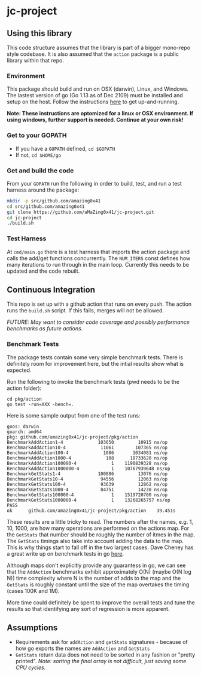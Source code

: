 # jc-project

## Using this library
This code structure assumes that the library is part of a bigger mono-repo style codebase. It is also assumed that the `action`
package is a public library within that repo.

### Environment
This package should build and run on OSX (darwin), Linux, and Windows. The lastest version of go (Go 1.13 as of Dec 2109) must be installed and setup on the host.
Follow the instructions [here](https://golang.org/dl/) to get up-and-running.

__Note: These instructions are optomized for a linux or OSX environment. If using windows, further support is needed. Continue at your own risk!__

### Get to your GOPATH
- If you have a `GOPATH` defined, `cd $GOPATH`
- If not, `cd $HOME/go`

### Get and build the code
From your `GOPATH` run the following in order to build, test, and run a test harness around the package:
```bash
mkdir -p src/github.com/amazing0x41
cd src/github.com/amazing0x41
git clone https://github.com/aMaZing0x41/jc-project.git
cd jc-project
./build.sh
```

### Test Harness
At `cmd/main.go` there is a test harness that imports the action package and calls the add/get functions concurrently.
The `NUM_ITERS` const defines how many iterations to run through in the main loop. Currently this needs to be updated and the
code rebuilt.

## Continuous Integration
This repo is set up with a github action that runs on every push. The action runs the `build.sh` script. If this fails, merges will not be allowed. 

_FUTURE: May want to consider code coverage and possibly performance benchmarks as future actions._

### Benchmark Tests
The package tests contain some very simple benchmark tests. There is definitely room for improvement here, but the intial results show what is expected.

Run the following to invoke the benchmark tests (pwd needs to be the action folder):
```
cd pkg/action
go test -run=XXX -bench=.
```

Here is some sample output from one of the test runs:

```
goos: darwin
goarch: amd64
pkg: github.com/amazing0x41/jc-project/pkg/action
BenchmarkAddAction1-4         	  103650	     10915 ns/op
BenchmarkAddAction10-4        	   11061	    107365 ns/op
BenchmarkAddAction100-4       	    1086	   1034081 ns/op
BenchmarkAddAction1000-4      	     108	  10733620 ns/op
BenchmarkAddAction100000-4    	       1	1190839328 ns/op
BenchmarkAddAction1000000-4   	       1	10767939648 ns/op
BenchmarkGetStats1-4          	  100886	     13076 ns/op
BenchmarkGetStats10-4         	   94556	     12063 ns/op
BenchmarkGetStats100-4        	   93639	     12862 ns/op
BenchmarkGetStats1000-4       	   84751	     14230 ns/op
BenchmarkGetStats100000-4     	       1	1519720700 ns/op
BenchmarkGetStats1000000-4    	       1	13268265757 ns/op
PASS
ok  	github.com/amazing0x41/jc-project/pkg/action	39.451s
```
 
 These results are a little tricky to read. The numbers after the names, e.g. 1, 10, 1000, are how many operations are performed on the actions map. For the `GetStats` that number should be roughly the number of itmes in the map. The `GetStats` timings also take into account adding the data to the map. This is why things start to fall off in the two largest cases. Dave Cheney has a great write up on benchmark tests in go [here](https://dave.cheney.net/2013/06/30/how-to-write-benchmarks-in-go).

 Although maps don't explicitly provide any guarantess in go, we can see that the `AddAction` benchmarks exhibit approximately O(N) (maybe O(N log N)) time complexity where N is the number of adds to the map and the `GetStats` is roughly constant until the size of the map overtakes the timing (cases 100K and 1M).

 More time could definitely be spent to improve the overall tests and tune the results so that identifying any sort of regression is more apparent.


## Assumptions
- Requirements ask for `addAction` and `getStats` signatures - because of how go exports the names are `AddAction` and `GetStats`
- `GetStats` return data does not need to be sorted in any fashion or "pretty printed". _Note: sorting the final array is not difficult, just saving some CPU cycles._

